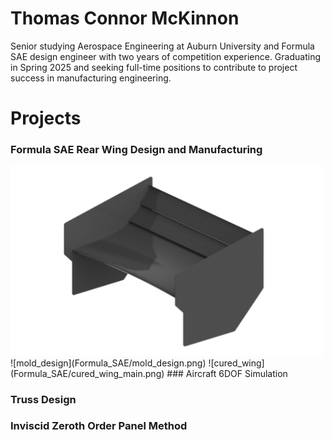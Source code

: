 # Thomas Connor McKinnon

Senior studying Aerospace Engineering at Auburn University and Formula SAE design engineer with two years of competition experience. Graduating in Spring 2025 and seeking full-time positions to contribute to project success in manufacturing engineering.

# Projects
### Formula SAE Rear Wing Design and Manufacturing
<img src="Formula_SAE/final_render.png" width="500">
![mold_design](Formula_SAE/mold_design.png)
![cured_wing](Formula_SAE/cured_wing_main.png)
### Aircraft 6DOF Simulation

### Truss Design

### Inviscid Zeroth Order Panel Method





